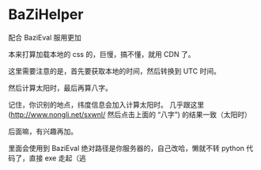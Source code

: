 # BaZiHelper
配合 BaziEval 服用更加

本来打算加载本地的 css 的，巨慢，搞不懂，就用 CDN 了。

这里需要注意的是，首先要获取本地的时间，然后转换到 UTC 时间。

然后计算太阳时，最后再算八字。

记住，你识别的地点，纬度信息会加入计算太阳时。
几乎跟这里(http://www.nongli.net/sxwnl/  然后点击上面的 “八字”) 的结果一致（太阳时）

后面嘛，有兴趣再加。

里面会使用到 BaziEval 绝对路径是你服务器的，自己改哈，懒就不转 python 代码了，直接 exe 走起（逃
